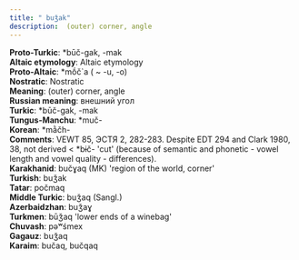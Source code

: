 ```yaml
---
title: " buǯak"
description:  (outer) corner, angle
---
```


<strong>Proto-Turkic</strong>:  *būč-gak, -mak<br>
<strong>Altaic etymology</strong>:  Altaic etymology<br>
<strong> Proto-Altaic</strong>:  *mṓč`a ( ~ -u, -o)<br>
<strong>Nostratic</strong>:  Nostratic<br>
<strong>Meaning</strong>:  (outer) corner, angle<br>
<strong>Russian meaning</strong>:  внешний угол<br>
<strong>Turkic</strong>:  *būč-gak, -mak<br>
<strong>Tungus-Manchu</strong>:  *muč-<br>
<strong>Korean</strong>:  *mằčh-<br>
<strong>Comments</strong>:  VEWT 85, ЭСТЯ 2, 282-283. Despite EDT 294 and Clark 1980, 38, not derived < *bɨč- 'cut' (because of semantic and phonetic - vowel length and vowel quality - differences).<br>
<strong>Karakhanid</strong>:  bučɣaq (MK) 'region of the world, corner'<br>
<strong>Turkish</strong>:  buǯak<br>
<strong>Tatar</strong>:  počmaq<br>
<strong>Middle Turkic</strong>:  buǯaq (Sangl.)<br>
<strong>Azerbaidzhan</strong>:  buǯaɣ<br>
<strong>Turkmen</strong>:  būǯaq 'lower ends of a winebag'<br>
<strong>Chuvash</strong>:  pǝʷśmex<br>
<strong>Gagauz</strong>:  buǯaq<br>
<strong>Karaim</strong>:  bučaq, bučqaq<br>


